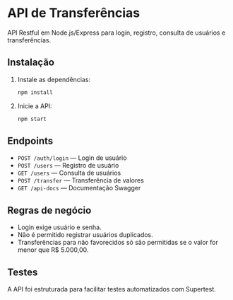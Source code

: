 # API de Transferências

API Restful em Node.js/Express para login, registro, consulta de usuários e transferências.

## Instalação

1. Instale as dependências:
   ```bash
   npm install
   ```
2. Inicie a API:
   ```bash
   npm start
   ```

## Endpoints
- `POST /auth/login` — Login de usuário
- `POST /users` — Registro de usuário
- `GET /users` — Consulta de usuários
- `POST /transfer` — Transferência de valores
- `GET /api-docs` — Documentação Swagger

## Regras de negócio
- Login exige usuário e senha.
- Não é permitido registrar usuários duplicados.
- Transferências para não favorecidos só são permitidas se o valor for menor que R$ 5.000,00.

## Testes
A API foi estruturada para facilitar testes automatizados com Supertest.
